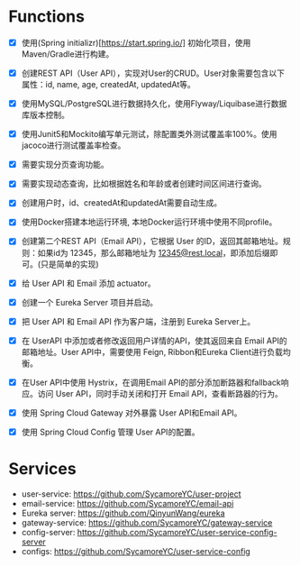 # Functions
- [X] 使用(Spring initializr)[https://start.spring.io/] 初始化项目，使用Maven/Gradle进行构建。
- [X] 创建REST API（User API），实现对User的CRUD。User对象需要包含以下属性：id, name, age, createdAt, updatedAt等。
- [X] 使用MySQL/PostgreSQL进行数据持久化，使用Flyway/Liquibase进行数据库版本控制。
- [X] 使用Junit5和Mockito编写单元测试，除配置类外测试覆盖率100%。使用jacoco进行测试覆盖率检查。
- [X] 需要实现分页查询功能。
- [X] 需要实现动态查询，比如根据姓名和年龄或者创建时间区间进行查询。
- [X] 创建用户时，id、createdAt和updatedAt需要自动生成。
- [X] 使用Docker搭建本地运行环境, 本地Docker运行环境中使用不同profile。

- [X] 创建第二个REST API（Email API），它根据 User 的ID，返回其邮箱地址。规则：如果id为 12345，那么邮箱地址为 12345@rest.local，即添加后缀即可。(只是简单的实现)
- [X] 给 User API 和 Email 添加 actuator。
- [X] 创建一个 Eureka Server 项目并启动。
- [X] 把 User API 和 Email API 作为客户端，注册到 Eureka Server上。
- [X] 在 UserAPI 中添加或者修改返回用户详情的API，使其返回来自 Email API的邮箱地址。User API中，需要使用 Feign, Ribbon和Eureka Client进行负载均衡。
- [X] 在User API中使用 Hystrix，在调用Email API的部分添加断路器和fallback响应。访问 User API，同时手动关闭和打开 Email API，查看断路器的行为。
- [X] 使用 Spring Cloud Gateway 对外暴露 User API和Email API。
- [X] 使用 Spring Cloud Config 管理 User API的配置。

# Services
- user-service: https://github.com/SycamoreYC/user-project
- email-service: https://github.com/SycamoreYC/email-api
- Eureka server: https://github.com/QinyunWang/eureka
- gateway-service: https://github.com/SycamoreYC/gateway-service
- config-server: https://github.com/SycamoreYC/user-service-config-server
- configs: https://github.com/SycamoreYC/user-service-config